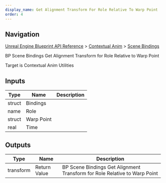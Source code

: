 ```yaml
---
display_name: Get Alignment Transform For Role Relative To Warp Point
order: 4
---
```

## Navigation

[Unreal Engine Blueprint API Reference](https://dev.epicgames.com/documentation/en-us/unreal-engine/BlueprintAPI) > [Contextual Anim](https://dev.epicgames.com/documentation/en-us/unreal-engine/BlueprintAPI/ContextualAnim) > [Scene Bindings](https://dev.epicgames.com/documentation/en-us/unreal-engine/BlueprintAPI/ContextualAnim/SceneBindings)

BP Scene Bindings Get Alignment Transform for Role Relative to Warp Point

Target is Contextual Anim Utilities

## Inputs

| Type | Name | Description |
| --- | --- | --- |
| struct | Bindings |  |
| name | Role |  |
| struct | Warp Point |  |
| real | Time |  |

## Outputs

| Type | Name | Description |
| --- | --- | --- |
| transform | Return Value | BP Scene Bindings Get Alignment Transform for Role Relative to Warp Point |
